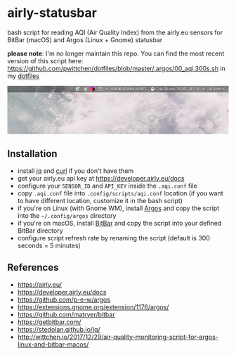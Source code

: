 airly-statusbar
===============
bash script for reading AQI (Air Quality Index) from the airly.eu sensors for BitBar (macOS) and Argos (Linux + Gnome) statusbar

**please note**: I'm no longer maintain this repo. You can find the most recent version of this script here: https://github.com/pwittchen/dotfiles/blob/master/.argos/00_aqi.300s.sh in my [dotfiles](https://github.com/pwittchen/dotfiles)

![screenshot](screenshot.png)

Installation
-------------
- install [jq](https://stedolan.github.io/jq/) and [curl](https://curl.haxx.se/) if you don't have them
- get your airly.eu api key at https://developer.airly.eu/docs
- configure your `SENSOR_ID` and `API_KEY` inside the `.aqi.conf` file
- copy `.aqi.conf` file into `.config/scripts/aqi.conf` location (if you want to have different location, customize it in the bash script)
- if you're on Linux (with Gnome WM), install [Argos](https://extensions.gnome.org/extension/1176/argos) and copy the script into the `~/.config/argos` directory
- if you're on macOS, install [BitBar](https://getbitbar.com/) and copy the script into your defined BitBar directory
- configure script refresh rate by renaming the script (default is 300 seconds = 5 minutes)

References
----------
- https://airly.eu/
- https://developer.airly.eu/docs
- https://github.com/p-e-w/argos
- https://extensions.gnome.org/extension/1176/argos/
- https://github.com/matryer/bitbar
- https://getbitbar.com/
- https://stedolan.github.io/jq/
- http://wittchen.io/2017/12/29/air-quality-monitoring-script-for-argos-linux-and-bitbar-macos/
